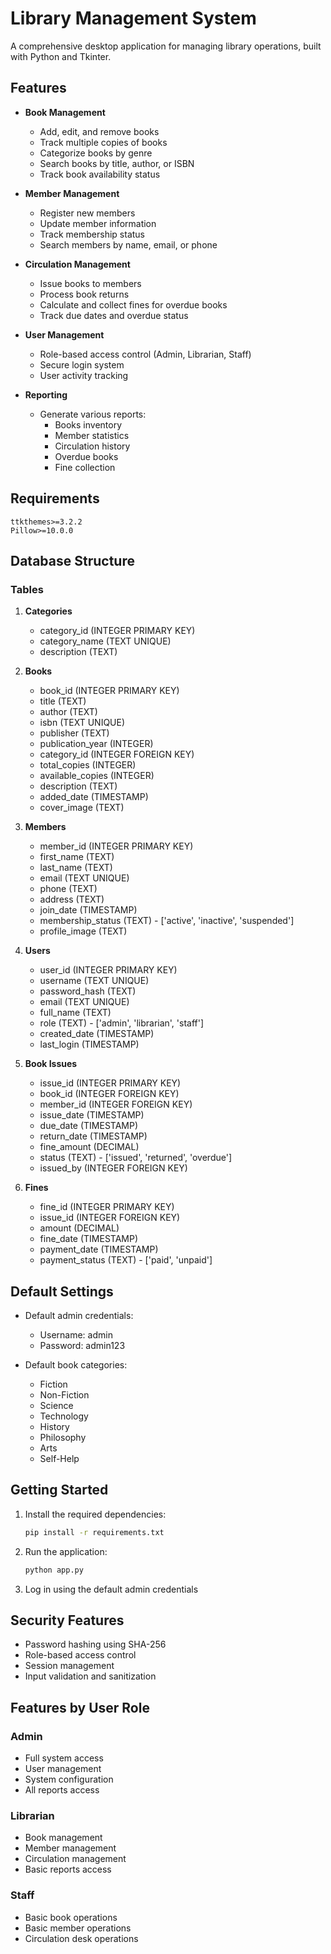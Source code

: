 # Library Management System

A comprehensive desktop application for managing library operations, built with Python and Tkinter.

## Features

- **Book Management**

  - Add, edit, and remove books
  - Track multiple copies of books
  - Categorize books by genre
  - Search books by title, author, or ISBN
  - Track book availability status

- **Member Management**

  - Register new members
  - Update member information
  - Track membership status
  - Search members by name, email, or phone

- **Circulation Management**

  - Issue books to members
  - Process book returns
  - Calculate and collect fines for overdue books
  - Track due dates and overdue status

- **User Management**

  - Role-based access control (Admin, Librarian, Staff)
  - Secure login system
  - User activity tracking

- **Reporting**
  - Generate various reports:
    - Books inventory
    - Member statistics
    - Circulation history
    - Overdue books
    - Fine collection

## Requirements

```
ttkthemes>=3.2.2
Pillow>=10.0.0
```

## Database Structure

### Tables

1. **Categories**

   - category_id (INTEGER PRIMARY KEY)
   - category_name (TEXT UNIQUE)
   - description (TEXT)

2. **Books**

   - book_id (INTEGER PRIMARY KEY)
   - title (TEXT)
   - author (TEXT)
   - isbn (TEXT UNIQUE)
   - publisher (TEXT)
   - publication_year (INTEGER)
   - category_id (INTEGER FOREIGN KEY)
   - total_copies (INTEGER)
   - available_copies (INTEGER)
   - description (TEXT)
   - added_date (TIMESTAMP)
   - cover_image (TEXT)

3. **Members**

   - member_id (INTEGER PRIMARY KEY)
   - first_name (TEXT)
   - last_name (TEXT)
   - email (TEXT UNIQUE)
   - phone (TEXT)
   - address (TEXT)
   - join_date (TIMESTAMP)
   - membership_status (TEXT) - ['active', 'inactive', 'suspended']
   - profile_image (TEXT)

4. **Users**

   - user_id (INTEGER PRIMARY KEY)
   - username (TEXT UNIQUE)
   - password_hash (TEXT)
   - email (TEXT UNIQUE)
   - full_name (TEXT)
   - role (TEXT) - ['admin', 'librarian', 'staff']
   - created_date (TIMESTAMP)
   - last_login (TIMESTAMP)

5. **Book Issues**

   - issue_id (INTEGER PRIMARY KEY)
   - book_id (INTEGER FOREIGN KEY)
   - member_id (INTEGER FOREIGN KEY)
   - issue_date (TIMESTAMP)
   - due_date (TIMESTAMP)
   - return_date (TIMESTAMP)
   - fine_amount (DECIMAL)
   - status (TEXT) - ['issued', 'returned', 'overdue']
   - issued_by (INTEGER FOREIGN KEY)

6. **Fines**
   - fine_id (INTEGER PRIMARY KEY)
   - issue_id (INTEGER FOREIGN KEY)
   - amount (DECIMAL)
   - fine_date (TIMESTAMP)
   - payment_date (TIMESTAMP)
   - payment_status (TEXT) - ['paid', 'unpaid']

## Default Settings

- Default admin credentials:

  - Username: admin
  - Password: admin123

- Default book categories:
  - Fiction
  - Non-Fiction
  - Science
  - Technology
  - History
  - Philosophy
  - Arts
  - Self-Help

## Getting Started

1. Install the required dependencies:

   ```bash
   pip install -r requirements.txt
   ```

2. Run the application:

   ```bash
   python app.py
   ```

3. Log in using the default admin credentials

## Security Features

- Password hashing using SHA-256
- Role-based access control
- Session management
- Input validation and sanitization

## Features by User Role

### Admin

- Full system access
- User management
- System configuration
- All reports access

### Librarian

- Book management
- Member management
- Circulation management
- Basic reports access

### Staff

- Basic book operations
- Basic member operations
- Circulation desk operations
